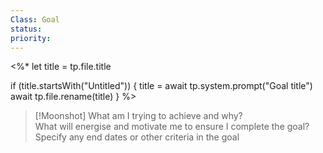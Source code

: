 ```yaml
---
Class: Goal
status: 
priority: 
---
```

<%*
let title = tp.file.title

if (title.startsWith("Untitled")) {
	title = await tp.system.prompt("Goal title")
	await tp.file.rename(title)
}
%>

>[!Moonshot] 
What am I trying to achieve and why?  
 What will energise and motivate me to ensure I complete the goal?
 Specify any end dates or other criteria in the goal


